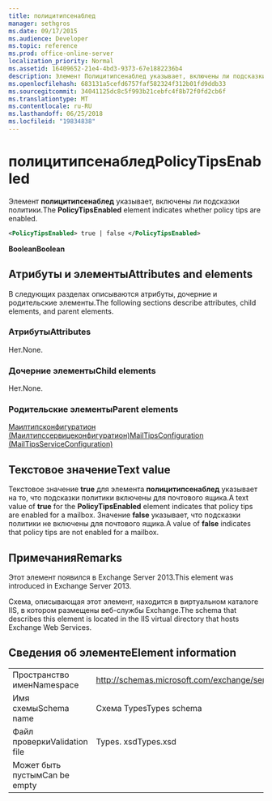 ```yaml
---
title: полицитипсенаблед
manager: sethgros
ms.date: 09/17/2015
ms.audience: Developer
ms.topic: reference
ms.prod: office-online-server
localization_priority: Normal
ms.assetid: 16409652-21e4-4bd3-9373-67e1882236b4
description: Элемент Полицитипсенаблед указывает, включены ли подсказки политики.
ms.openlocfilehash: 683131a5cefd6757faf582324f312b01fd9ddb33
ms.sourcegitcommit: 34041125dc8c5f993b21cebfc4f8b72f0fd2cb6f
ms.translationtype: MT
ms.contentlocale: ru-RU
ms.lasthandoff: 06/25/2018
ms.locfileid: "19834838"
---
```

# <a name="policytipsenabled"></a><span data-ttu-id="2fa11-103">полицитипсенаблед</span><span class="sxs-lookup"><span data-stu-id="2fa11-103">PolicyTipsEnabled</span></span>

<span data-ttu-id="2fa11-104">Элемент **полицитипсенаблед** указывает, включены ли подсказки политики.</span><span class="sxs-lookup"><span data-stu-id="2fa11-104">The **PolicyTipsEnabled** element indicates whether policy tips are enabled.</span></span> 
  
```XML
<PolicyTipsEnabled> true | false </PolicyTipsEnabled>
```

 <span data-ttu-id="2fa11-105">**Boolean**</span><span class="sxs-lookup"><span data-stu-id="2fa11-105">**Boolean**</span></span>
## <a name="attributes-and-elements"></a><span data-ttu-id="2fa11-106">Атрибуты и элементы</span><span class="sxs-lookup"><span data-stu-id="2fa11-106">Attributes and elements</span></span>

<span data-ttu-id="2fa11-107">В следующих разделах описываются атрибуты, дочерние и родительские элементы.</span><span class="sxs-lookup"><span data-stu-id="2fa11-107">The following sections describe attributes, child elements, and parent elements.</span></span>
  
### <a name="attributes"></a><span data-ttu-id="2fa11-108">Атрибуты</span><span class="sxs-lookup"><span data-stu-id="2fa11-108">Attributes</span></span>

<span data-ttu-id="2fa11-109">Нет.</span><span class="sxs-lookup"><span data-stu-id="2fa11-109">None.</span></span>
  
### <a name="child-elements"></a><span data-ttu-id="2fa11-110">Дочерние элементы</span><span class="sxs-lookup"><span data-stu-id="2fa11-110">Child elements</span></span>

<span data-ttu-id="2fa11-111">Нет.</span><span class="sxs-lookup"><span data-stu-id="2fa11-111">None.</span></span>
  
### <a name="parent-elements"></a><span data-ttu-id="2fa11-112">Родительские элементы</span><span class="sxs-lookup"><span data-stu-id="2fa11-112">Parent elements</span></span>

[<span data-ttu-id="2fa11-113">Маилтипсконфигуратион (Маилтипссервицеконфигуратион)</span><span class="sxs-lookup"><span data-stu-id="2fa11-113">MailTipsConfiguration (MailTipsServiceConfiguration)</span></span>](mailtipsconfiguration-mailtipsserviceconfiguration.md)
  
## <a name="text-value"></a><span data-ttu-id="2fa11-114">Текстовое значение</span><span class="sxs-lookup"><span data-stu-id="2fa11-114">Text value</span></span>

<span data-ttu-id="2fa11-115">Текстовое значение **true** для элемента **полицитипсенаблед** указывает на то, что подсказки политики включены для почтового ящика.</span><span class="sxs-lookup"><span data-stu-id="2fa11-115">A text value of **true** for the **PolicyTipsEnabled** element indicates that policy tips are enabled for a mailbox.</span></span> <span data-ttu-id="2fa11-116">Значение **false** указывает, что подсказки политики не включены для почтового ящика.</span><span class="sxs-lookup"><span data-stu-id="2fa11-116">A value of **false** indicates that policy tips are not enabled for a mailbox.</span></span> 
  
## <a name="remarks"></a><span data-ttu-id="2fa11-117">Примечания</span><span class="sxs-lookup"><span data-stu-id="2fa11-117">Remarks</span></span>

<span data-ttu-id="2fa11-118">Этот элемент появился в Exchange Server 2013.</span><span class="sxs-lookup"><span data-stu-id="2fa11-118">This element was introduced in Exchange Server 2013.</span></span>
  
<span data-ttu-id="2fa11-119">Схема, описывающая этот элемент, находится в виртуальном каталоге IIS, в котором размещены веб-службы Exchange.</span><span class="sxs-lookup"><span data-stu-id="2fa11-119">The schema that describes this element is located in the IIS virtual directory that hosts Exchange Web Services.</span></span>
  
## <a name="element-information"></a><span data-ttu-id="2fa11-120">Сведения об элементе</span><span class="sxs-lookup"><span data-stu-id="2fa11-120">Element information</span></span>

|||
|:-----|:-----|
|<span data-ttu-id="2fa11-121">Пространство имен</span><span class="sxs-lookup"><span data-stu-id="2fa11-121">Namespace</span></span>  <br/> |http://schemas.microsoft.com/exchange/services/2006/types  <br/> |
|<span data-ttu-id="2fa11-122">Имя схемы</span><span class="sxs-lookup"><span data-stu-id="2fa11-122">Schema name</span></span>  <br/> |<span data-ttu-id="2fa11-123">Схема Types</span><span class="sxs-lookup"><span data-stu-id="2fa11-123">Types schema</span></span>  <br/> |
|<span data-ttu-id="2fa11-124">Файл проверки</span><span class="sxs-lookup"><span data-stu-id="2fa11-124">Validation file</span></span>  <br/> |<span data-ttu-id="2fa11-125">Types. xsd</span><span class="sxs-lookup"><span data-stu-id="2fa11-125">Types.xsd</span></span>  <br/> |
|<span data-ttu-id="2fa11-126">Может быть пустым</span><span class="sxs-lookup"><span data-stu-id="2fa11-126">Can be empty</span></span>  <br/> ||
   

